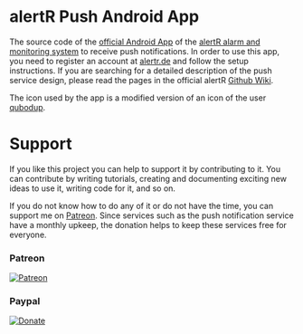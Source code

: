# alertR Push Android App

The source code of the [official Android App](https://play.google.com/store/apps/details?id=de.alertr.alertralarmnotification) of the [alertR alarm and monitoring system](https://github.com/sqall01/alertR) to receive push notifications. In order to use this app, you need to register an account at [alertr.de](https://alertr.de) and follow the setup instructions. If you are searching for a detailed description of the push service design, please read the pages in the official alertR [Github Wiki](https://github.com/sqall01/alertR/wiki/Infrastructure#infrastructure_push).

The icon used by the app is a modified version of an icon of the user [qubodup](https://openclipart.org/user-detail/qubodup).


# Support

If you like this project you can help to support it by contributing to it. You can contribute by writing tutorials, creating and documenting exciting new ideas to use it, writing code for it, and so on.

If you do not know how to do any of it or do not have the time, you can support me on [Patreon](https://www.patreon.com/sqall). Since services such as the push notification service have a monthly upkeep, the donation helps to keep these services free for everyone.

### Patreon
[![Patreon](https://c5.patreon.com/external/logo/become_a_patron_button.png)](https://www.patreon.com/sqall)

### Paypal
[![Donate](https://www.paypalobjects.com/en_US/DE/i/btn/btn_donateCC_LG.gif)](https://www.paypal.com/cgi-bin/webscr?cmd=_s-xclick&hosted_button_id=TVHGG76JVCSGC)